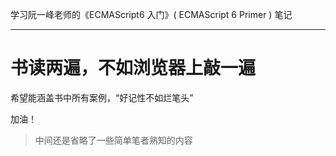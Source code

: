 学习阮一峰老师的《ECMAScript6 入门》( ECMAScript 6 Primer ) 笔记

---

# 书读两遍，不如浏览器上敲一遍
希望能涵盖书中所有案例，“好记性不如烂笔头”

加油！

> 中间还是省略了一些简单笔者熟知的内容


